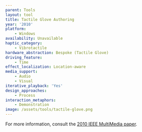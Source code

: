 ```yaml
---
parent: Tools
layout: tool
title: Tactile Glove Authoring
year: '2010'
platform:
    - Windows
availability: Unavailable
haptic_category:
    - Vibrotactile
hardware_abstraction: Bespoke (Tactile Glove)
driving_feature:
    - Time
effect_localization: Location-aware
media_support:
    - Audio
    - Visual
iterative_playback: 'Yes'
design_approaches:
    - Process
interaction_metaphors:
    - Demonstration
image: /assets/tools/tactile-glove.png
---
```

For more information, consult the [2010 IEEE MultiMedia paper](https://doi.org/10.1109/MMUL.2010.5692181).
